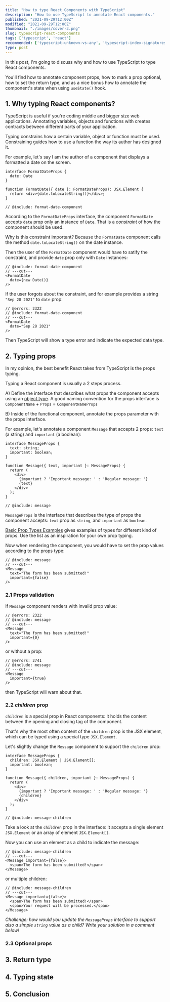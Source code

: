 ```yaml
---
title: "How to type React Components with TypeScript"
description: "How to use TypeScript to annotate React components."
published: "2021-09-29T12:00Z"
modified: "2021-09-29T12:00Z"
thumbnail: "./images/cover-3.png"
slug: typescript-react-components
tags: ['typescript', 'react']
recommended: ['typescript-unknown-vs-any', 'typescript-index-signatures']
type: post
---
```


In this post, I'm going to discuss why and how to use TypeScript to type React components. 

You'll find how to annotate component props, how to mark
a prop optional, how to set the return type, and as a nice bonus how to annotate the component's state when using `useState()` hook.  

## 1. Why typing React components?

TypeScript is useful if you're coding middle and bigger size web applications. Annotating variables, objects and functions with creates contracts between different parts of your  application.  

Typing constrains how a certain variable, object or function must be used. Constraining guides how to use a function the way its author has designed it.  

For example, let's say I am the author of a component that displays a formatted a date on the screen.  

```twoslash include format-date-component
interface FormatDateProps {
  date: Date
}

function FormatDate({ date }: FormatDateProps): JSX.Element {
  return <div>{date.toLocaleString()}</div>;
}
```

```tsx twoslash{2}
// @include: format-date-component
```

According to the `FormatDateProps` interface, the component `FormatDate` accepts `date` prop only an instance of `Date`. That is a *constraint* of how the component should be used.  

Why is this constraint important? Because the `FormatDate` component calls the method `date.toLocaleString()` on the date instance.  

Then the user of the `FormatDate` component would have to satify the constraint, and provide `date` prop only with `Date` instances:

```tsx twoslash
// @include: format-date-component
// ---cut---
<FormatDate
  date={new Date()}
/>
```

If the user forgots about the constraint, and for example provides a string `"Sep 28 2021"` to `date` prop:

```tsx twoslash
// @errors: 2322
// @include: format-date-component
// ---cut---
<FormatDate
  date="Sep 28 2021"
/>
```

Then TypeScript will show a type error and indicate the expected data type.  

## 2. Typing props

In my opinion, the best benefit React takes from TypeScript is the props typing.  

Typing a React component is usually a 2 steps process.  

A) Define the interface that describes what props the component accepts using an [object type](https://www.typescriptlang.org/docs/handbook/2/objects.html). A good naming convention for the
props interface is `ComponentName` + `Props` = `ComponentNameProps`

B) Inside of the functional component, annotate the props parameter with the props interface.  

For example, let's annotate a component `Message` that accepts 2 props: `text` (a string) and `important` (a boolean):

```twoslash include message
interface MessageProps {
  text: string;
  important: boolean;
}

function Message({ text, important }: MessageProps) {
  return (
    <div>
      {important ? 'Important message: ' : 'Regular message: '}
      {text}
    </div>
  );
}
```

```tsx twoslash
// @include: message
```

`MessageProps` is the interface that describes the type of props the component accepts: `text` prop as `string`, and `important` as `boolean`.  

[Basic Prop Types Examples](https://react-typescript-cheatsheet.netlify.app/docs/basic/getting-started/basic_type_example#basic-prop-types-examples) gives examples of types for different kind of props. Use the list as an inspiration for your own prop typing.

Now when rendering the component, you would have to set the prop values according to the props type:

```tsx twoslash
// @include: message
// ---cut---
<Message
  text="The form has been submitted!"
  important={false}
/>
```

### 2.1 Props validation

If `Message` component renders with invalid prop value:

```tsx twoslash
// @errors: 2322
// @include: message
// ---cut---
<Message
  text="The form has been submitted!"
  important={0}
/>
```

or without a prop:

```tsx twoslash
// @errors: 2741
// @include: message
// ---cut---
<Message
  important={true}
/>
```

then TypeScript will warn about that.  

### 2.2 *children* prop

`children` is a special prop in React components: it holds the content between the opening and closing tag of the component.  

That's why the most often content of the `children` prop is the JSX element, which can be typed using a special type `JSX.Element`.  

Let's slightly change the `Message` component to support the `children` prop:

```twoslash include message-children
interface MessageProps {
  children: JSX.Element | JSX.Element[];
  important: boolean;
}

function Message({ children, important }: MessageProps) {
  return (
    <div>
      {important ? 'Important message: ' : 'Regular message: '}
      {children}
    </div>
  );
}
```

```tsx twoslash{2}
// @include: message-children
```

Take a look at the `children` prop in the interface: it accepts a single element `JSX.Element` or an array of element `JSX.Element[]`.  

Now you can use an element as a child to indicate the message:

```tsx twoslash
// @include: message-children
// ---cut---
<Message important={false}>
  <span>The form has been submitted!</span>
</Message>
```

or multiple children:

```tsx twoslash
// @include: message-children
// ---cut---
<Message important={false}>
  <span>The form has been submitted!</span>
  <span>Your request will be processed.</span>
</Message>
```

*Challenge: how would you update the `MessageProps` interface to support also a simple `string` value as a child? Write your solution in a comment below!*

### 2.3 Optional props

## 3. Return type

## 4. Typing state

## 5. Conclusion